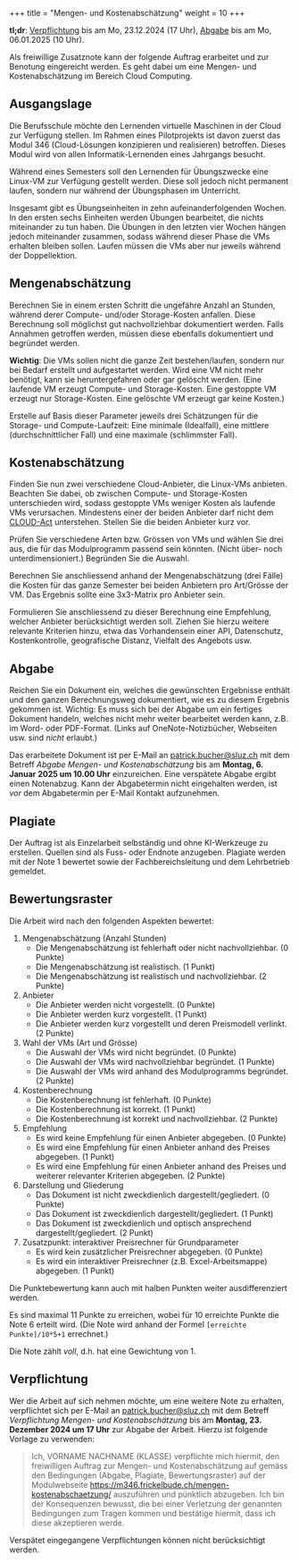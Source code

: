 +++
title = "Mengen- und Kostenabschätzung"
weight = 10
+++

**tl;dr**: [Verpflichtung](#verpflichtung) bis am Mo, 23.12.2024 (17 Uhr), [Abgabe](#abgabe) bis am Mo, 06.01.2025 (10 Uhr).

Als freiwillige Zusatznote kann der folgende Auftrag erarbeitet und zur Benotung eingereicht werden. Es geht dabei um eine Mengen- und Kostenabschätzung im Bereich Cloud Computing.

## Ausgangslage

Die Berufsschule möchte den Lernenden virtuelle Maschinen in der Cloud zur Verfügung stellen. Im Rahmen eines Pilotprojekts ist davon zuerst das Modul 346 (Cloud-Lösungen konzipieren und realisieren) betroffen. Dieses Modul wird von allen Informatik-Lernenden eines Jahrgangs besucht.

Während eines Semesters soll den Lernenden für Übungszwecke eine Linux-VM zur Verfügung gestellt werden. Diese soll jedoch nicht permanent laufen, sondern nur während der Übungsphasen im Unterricht.

Insgesamt gibt es Übungseinheiten in zehn aufeinanderfolgenden Wochen. In den ersten sechs Einheiten werden Übungen bearbeitet, die nichts miteinander zu tun haben. Die Übungen in den letzten vier Wochen hängen jedoch miteinander zusammen, sodass während dieser Phase die VMs erhalten bleiben sollen. Laufen müssen die VMs aber nur jeweils während der Doppellektion.

## Mengenabschätzung

Berechnen Sie in einem ersten Schritt die ungefähre Anzahl an Stunden, während derer Compute- und/oder Storage-Kosten anfallen. Diese Berechnung soll möglichst gut nachvollziehbar dokumentiert werden. Falls Annahmen getroffen werden, müssen diese ebenfalls dokumentiert und begründet werden.

**Wichtig**: Die VMs sollen nicht die ganze Zeit bestehen/laufen, sondern nur bei Bedarf erstellt und aufgestartet werden. Wird eine VM nicht mehr benötigt, kann sie heruntergefahren oder gar gelöscht werden. (Eine laufende VM erzeugt Compute- und Storage-Kosten. Eine gestoppte VM erzeugt nur Storage-Kosten. Eine gelöschte VM erzeugt gar keine Kosten.)

Erstelle auf Basis dieser Parameter jeweils drei Schätzungen für die Storage- und Compute-Laufzeit: Eine minimale (Idealfall), eine mittlere (durchschnittlicher Fall) und eine maximale (schlimmster Fall).

## Kostenabschätzung

Finden Sie nun zwei verschiedene Cloud-Anbieter, die Linux-VMs anbieten. Beachten Sie dabei, ob zwischen Compute- und Storage-Kosten unterschieden wird, sodass gestoppte VMs weniger Kosten als laufende VMs verursachen. Mindestens einer der beiden Anbieter darf nicht dem [CLOUD-Act](/theorie/dsgvo/#der-cloud-act) unterstehen. Stellen Sie die beiden Anbieter kurz vor. 

Prüfen Sie verschiedene Arten bzw. Grössen von VMs und wählen Sie drei aus, die für das Modulprogramm passend sein könnten. (Nicht über- noch unterdimensioniert.) Begründen Sie die Auswahl.

Berechnen Sie anschliessend anhand der Mengenabschätzung (drei Fälle) die Kosten für das ganze Semester bei beiden Anbietern pro Art/Grösse der VM. Das Ergebnis sollte eine 3x3-Matrix pro Anbieter sein.

Formulieren Sie anschliessend zu dieser Berechnung eine Empfehlung, welcher Anbieter berücksichtigt werden soll. Ziehen Sie hierzu weitere relevante Kriterien hinzu, etwa das Vorhandensein einer API, Datenschutz, Kostenkontrolle, geografische Distanz, Vielfalt des Angebots usw.

## Abgabe

Reichen Sie ein Dokument ein, welches die gewünschten Ergebnisse enthält und den ganzen Berechnungsweg dokumentiert, wie es zu diesem Ergebnis gekommen ist. Wichtig: Es muss sich bei der Abgabe um ein fertiges Dokument handeln, welches nicht mehr weiter bearbeitet werden kann, z.B. im Word- oder PDF-Format. (Links auf OneNote-Notizbücher, Webseiten usw. sind _nicht_ erlaubt.)

Das erarbeitete Dokument ist per E-Mail an [patrick.bucher@sluz.ch](mailto:patrick.bucher@sluz.ch) mit dem Betreff _Abgabe Mengen- und Kostenabschätzung_ bis am **Montag, 6. Januar 2025 um 10.00 Uhr** einzureichen. Eine verspätete Abgabe ergibt einen Notenabzug. Kann der Abgabetermin nicht eingehalten werden, ist _vor_ dem Abgabetermin per E-Mail Kontakt aufzunehmen.

## Plagiate

Der Auftrag ist als Einzelarbeit selbständig und ohne KI-Werkzeuge zu erstellen. Quellen sind als Fuss- oder Endnote anzugeben. Plagiate werden mit der Note 1 bewertet sowie der Fachbereichsleitung und dem Lehrbetrieb gemeldet.

## Bewertungsraster

Die Arbeit wird nach den folgenden Aspekten bewertet:

1. Mengenabschätzung (Anzahl Stunden)
    - Die Mengenabschätzung ist fehlerhaft oder nicht nachvollziehbar. (0 Punkte)
    - Die Mengenabschätzung ist realistisch. (1 Punkt)
    - Die Mengenabschätzung ist realistisch und nachvollziehbar. (2 Punkte)
2. Anbieter
    - Die Anbieter werden nicht vorgestellt. (0 Punkte)
    - Die Anbieter werden kurz vorgestellt. (1 Punkt)
    - Die Anbieter werden kurz vorgestellt und deren Preismodell verlinkt. (2 Punkte)
3. Wahl der VMs (Art und Grösse)
    - Die Auswahl der VMs wird nicht begründet. (0 Punkte)
    - Die Auswahl der VMs wird nachvollziehbar begründet. (1 Punkte)
    - Die Auswahl der VMs wird anhand des Modulprogramms begründet. (2 Punkte)
4. Kostenberechnung
    - Die Kostenberechnung ist fehlerhaft. (0 Punkte)
    - Die Kostenberechnung ist korrekt. (1 Punkt)
    - Die Kostenberechnung ist korrekt und nachvollziehbar. (2 Punkte)
5. Empfehlung
    - Es wird keine Empfehlung für einen Anbieter abgegeben. (0 Punkte)
    - Es wird eine Empfehlung für einen Anbieter anhand des Preises abgegeben. (1 Punkt)
    - Es wird eine Empfehlung für einen Anbieter anhand des Preises und weiterer relevanter Kriterien abgegeben. (2 Punkte)
5. Darstellung und Gliederung
    - Das Dokument ist nicht zweckdienlich dargestellt/gegliedert. (0 Punkte)
    - Das Dokument ist zweckdienlich dargestellt/gegliedert. (1 Punkt)
    - Das Dokument ist zweckdienlich und optisch ansprechend dargestellt/gegliedert. (2 Punkt)
6. Zusatzpunkt: interaktiver Preisrechner für Grundparameter
    - Es wird kein zusätzlicher Preisrechner abgegeben. (0 Punkte)
    - Es wird ein interaktiver Preisrechner (z.B. Excel-Arbeitsmappe) abgegeben. (1 Punkt)

Die Punktebewertung kann auch mit halben Punkten weiter ausdifferenziert werden.

Es sind maximal 11 Punkte zu erreichen, wobei für 10 erreichte Punkte die Note 6 erteilt wird. (Die Note wird anhand der Formel `[erreichte Punkte]/10*5+1` errechnet.)

Die Note zählt _voll_, d.h. hat eine Gewichtung von 1.

## Verpflichtung

Wer die Arbeit auf sich nehmen möchte, um eine weitere Note zu erhalten, verpflichtet sich per E-Mail an [patrick.bucher@sluz.ch](mailto:patrick.bucher@sluz.ch) mit dem Betreff _Verpflichtung Mengen- und Kostenabschätzung_ bis am **Montag, 23. Dezember 2024 um 17 Uhr** zur Abgabe der Arbeit. Hierzu ist folgende Vorlage zu verwenden:

> Ich, VORNAME NACHNAME (KLASSE) verpflichte mich hiermit, den freiwilligen
> Auftrag zur Mengen- und Kostenabschätzung auf gemäss den Bedingungen (Abgabe,
> Plagiate, Bewertungsraster) auf der Modulwebseite
> https://m346.frickelbude.ch/mengen-kostenabschaetzung/ auszuführen und
> pünktlich abzugeben. Ich bin der Konsequenzen bewusst, die bei einer
> Verletzung der genannten Bedingungen zum Tragen kommen und bestätige hiermit,
> dass ich diese akzeptieren werde.

Verspätet eingegangene Verpflichtungen können nicht berücksichtigt werden.